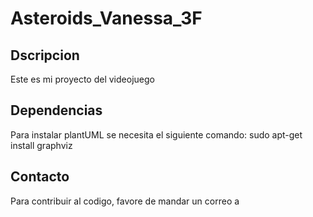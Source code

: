 # Asteroids_Vanessa_3F

## Dscripcion
Este es mi proyecto del videojuego

## Dependencias
Para instalar plantUML se necesita el siguiente comando:
sudo apt-get install graphviz

## Contacto
Para contribuir al codigo, favore de mandar un correo a 